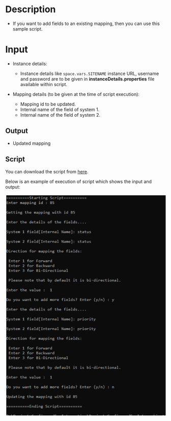 # Description

- If you want to add fields to an existing mapping, then you can use this sample script.

# Input

- Instance details:
  - Instance details like <code class="expression">space.vars.SITENAME</code> instance URL, username and password are to be given in **instanceDetails.properties** file available within script.

- Mapping details (to be given at the time of script execution):
  - Mapping id to be updated.
  - Internal name of the field of system 1.
  - Internal name of the field of system 2.

## Output

- Updated mapping

## Script

You can download the script from [here](https://opshub.com/ohftp/AdminAPI/addFieldsToMapping.zip).

Below is an example of execution of script which shows the input and output:

<p align="center">
  <img src="../../assets/Admin-API-Rest-5a.png" />
</p>


